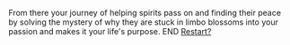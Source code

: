 From there your journey of helping spirits pass on and finding their peace by solving the mystery of why they are stuck in limbo blossoms into your passion and makes it your life's purpose.
END
[Restart?](../home.md)